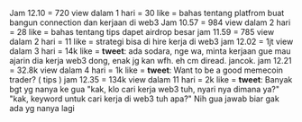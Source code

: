Jam 12.10 = 720 view dalam 1 hari = 30 like = bahas tentang platfrom buat bangun connection dan kerjaan di web3
Jam 10.57 = 984 view dalam 2 hari = 28 like = bahas tentang tips dapet airdrop besar
jam 11.59 = 785 view dalam 2 hari = 11 like = strategi bisa di hire kerja di web3
jam 12.02 = 1jt view dalam 3 hari = 14k like = **tweet**: ada sodara, nge wa, minta kerjaan gue mau ajarin dia kerja web3 dong, enak jg kan wfh. eh cm diread. jancok.
jam 12.21 = 32.8k view dalam 4 hari = 1k like = **tweet**: Want to be a good memecoin trader? ( tips )
jam 12.35 = 134k view dalam 11 hari = 2k like = **tweet**: Banyak bgt yg nanya ke gua "kak, klo cari kerja web3 tuh, nyari nya dimana ya?" "kak, keyword untuk cari kerja di web3 tuh apa?" Nih gua jawab biar gak ada yg nanya lagi


